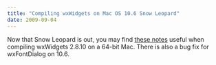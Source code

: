 ```yaml
---
title: "Compiling wxWidgets on Mac OS 10.6 Snow Leopard"
date: 2009-09-04
---
```


Now that Snow Leopard is out, you may find [these notes][1] useful when
compiling wxWidgets 2.8.10 on a 64-bit Mac. There is also a bug fix for
wxFontDialog on 10.6.

[1]: https://wiki.wxwidgets.org/Development:_wxMac#Building_under_10.6_Snow_Leopard
